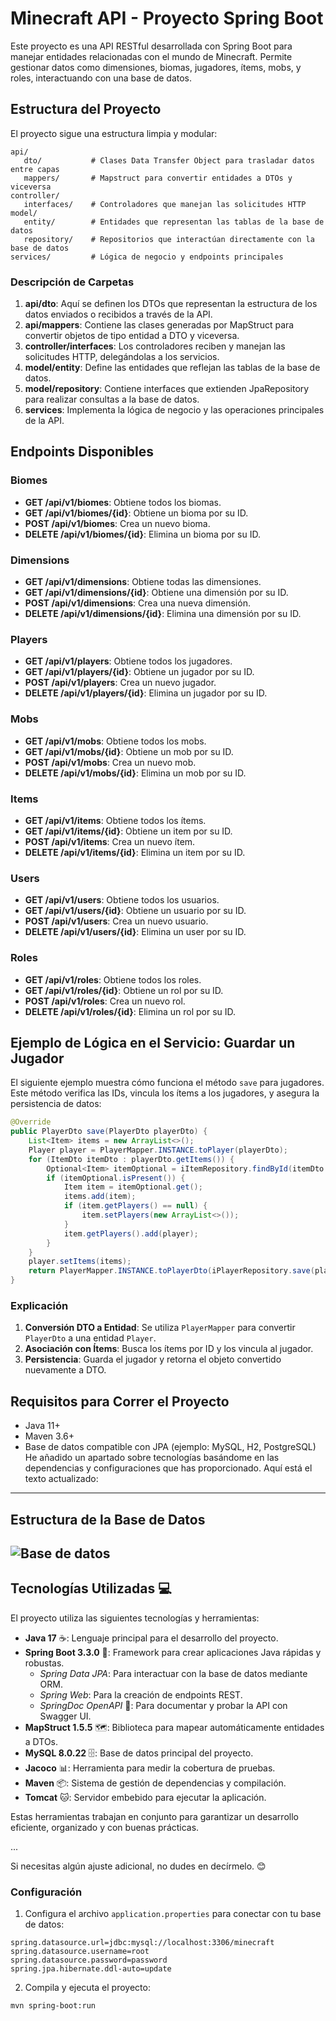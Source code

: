 # Minecraft API - Proyecto Spring Boot

Este proyecto es una API RESTful desarrollada con Spring Boot para manejar entidades relacionadas con el mundo de Minecraft. Permite gestionar datos como dimensiones, biomas, jugadores, ítems, mobs, y roles, interactuando con una base de datos.

## Estructura del Proyecto

El proyecto sigue una estructura limpia y modular:

```
api/
   dto/           # Clases Data Transfer Object para trasladar datos entre capas
   mappers/       # Mapstruct para convertir entidades a DTOs y viceversa
controller/
   interfaces/    # Controladores que manejan las solicitudes HTTP
model/
   entity/        # Entidades que representan las tablas de la base de datos
   repository/    # Repositorios que interactúan directamente con la base de datos
services/         # Lógica de negocio y endpoints principales
```

### Descripción de Carpetas

1. **api/dto**: Aquí se definen los DTOs que representan la estructura de los datos enviados o recibidos a través de la API.
2. **api/mappers**: Contiene las clases generadas por MapStruct para convertir objetos de tipo entidad a DTO y viceversa.
3. **controller/interfaces**: Los controladores reciben y manejan las solicitudes HTTP, delegándolas a los servicios.
4. **model/entity**: Define las entidades que reflejan las tablas de la base de datos.
5. **model/repository**: Contiene interfaces que extienden JpaRepository para realizar consultas a la base de datos.
6. **services**: Implementa la lógica de negocio y las operaciones principales de la API.

## Endpoints Disponibles

### Biomes
- **GET /api/v1/biomes**: Obtiene todos los biomas.
- **GET /api/v1/biomes/{id}**: Obtiene un bioma por su ID.
- **POST /api/v1/biomes**: Crea un nuevo bioma.
- **DELETE /api/v1/biomes/{id}**: Elimina un bioma por su ID.

### Dimensions
- **GET /api/v1/dimensions**: Obtiene todas las dimensiones.
- **GET /api/v1/dimensions/{id}**: Obtiene una dimensión por su ID.
- **POST /api/v1/dimensions**: Crea una nueva dimensión.
- **DELETE /api/v1/dimensions/{id}**: Elimina una dimensión por su ID.

### Players
- **GET /api/v1/players**: Obtiene todos los jugadores.
- **GET /api/v1/players/{id}**: Obtiene un jugador por su ID.
- **POST /api/v1/players**: Crea un nuevo jugador.
- **DELETE /api/v1/players/{id}**: Elimina un jugador por su ID.

### Mobs
- **GET /api/v1/mobs**: Obtiene todos los mobs.
- **GET /api/v1/mobs/{id}**: Obtiene un mob por su ID.
- **POST /api/v1/mobs**: Crea un nuevo mob.
- **DELETE /api/v1/mobs/{id}**: Elimina un mob por su ID.

### Items
- **GET /api/v1/items**: Obtiene todos los ítems.
- **GET /api/v1/items/{id}**: Obtiene un item por su ID.
- **POST /api/v1/items**: Crea un nuevo ítem.
- **DELETE /api/v1/items/{id}**: Elimina un item por su ID.

### Users
- **GET /api/v1/users**: Obtiene todos los usuarios.
- **GET /api/v1/users/{id}**: Obtiene un usuario por su ID.
- **POST /api/v1/users**: Crea un nuevo usuario.
- **DELETE /api/v1/users/{id}**: Elimina un user por su ID.


### Roles
- **GET /api/v1/roles**: Obtiene todos los roles.
- **GET /api/v1/roles/{id}**: Obtiene un rol por su ID.
- **POST /api/v1/roles**: Crea un nuevo rol.
- **DELETE /api/v1/roles/{id}**: Elimina un rol por su ID.

## Ejemplo de Lógica en el Servicio: Guardar un Jugador

El siguiente ejemplo muestra cómo funciona el método `save` para jugadores. Este método verifica las IDs, vincula los ítems a los jugadores, y asegura la persistencia de datos:

```java
@Override
public PlayerDto save(PlayerDto playerDto) {
    List<Item> items = new ArrayList<>();
    Player player = PlayerMapper.INSTANCE.toPlayer(playerDto);
    for (ItemDto itemDto : playerDto.getItems()) {
        Optional<Item> itemOptional = iItemRepository.findById(itemDto.getId());
        if (itemOptional.isPresent()) {
            Item item = itemOptional.get();
            items.add(item);
            if (item.getPlayers() == null) {
                item.setPlayers(new ArrayList<>());
            }
            item.getPlayers().add(player);
        }
    }
    player.setItems(items);
    return PlayerMapper.INSTANCE.toPlayerDto(iPlayerRepository.save(player));
}
```

### Explicación
1. **Conversión DTO a Entidad**: Se utiliza `PlayerMapper` para convertir `PlayerDto` a una entidad `Player`.
2. **Asociación con Ítems**: Busca los ítems por ID y los vincula al jugador.
3. **Persistencia**: Guarda el jugador y retorna el objeto convertido nuevamente a DTO.

## Requisitos para Correr el Proyecto
- Java 11+
- Maven 3.6+
- Base de datos compatible con JPA (ejemplo: MySQL, H2, PostgreSQL)
He añadido un apartado sobre tecnologías basándome en las dependencias y configuraciones que has proporcionado. Aquí está el texto actualizado:

---
## Estructura de la Base de Datos
![Base de datos](image.png)
---
## Tecnologías Utilizadas 💻

El proyecto utiliza las siguientes tecnologías y herramientas:

- **Java 17** ☕: Lenguaje principal para el desarrollo del proyecto.
- **Spring Boot 3.3.0** 🚀: Framework para crear aplicaciones Java rápidas y robustas.
  - *Spring Data JPA*: Para interactuar con la base de datos mediante ORM.
  - *Spring Web*: Para la creación de endpoints REST.
  - *SpringDoc OpenAPI* 📄: Para documentar y probar la API con Swagger UI.
- **MapStruct 1.5.5** 🗺️: Biblioteca para mapear automáticamente entidades a DTOs.
- **MySQL 8.0.22** 🗄️: Base de datos principal del proyecto.
- **Jacoco** 📊: Herramienta para medir la cobertura de pruebas.
- **Maven** 📦: Sistema de gestión de dependencias y compilación.
- **Tomcat** 🐱: Servidor embebido para ejecutar la aplicación.

Estas herramientas trabajan en conjunto para garantizar un desarrollo eficiente, organizado y con buenas prácticas.

...

Si necesitas algún ajuste adicional, no dudes en decírmelo. 😊
### Configuración
1. Configura el archivo `application.properties` para conectar con tu base de datos:

```properties
spring.datasource.url=jdbc:mysql://localhost:3306/minecraft
spring.datasource.username=root
spring.datasource.password=password
spring.jpa.hibernate.ddl-auto=update
```

2. Compila y ejecuta el proyecto:

```bash
mvn spring-boot:run
```

